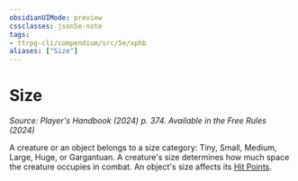 ```yaml
---
obsidianUIMode: preview
cssclasses: json5e-note
tags:
- ttrpg-cli/compendium/src/5e/xphb
aliases: ["Size"]
---
```

# Size
*Source: Player's Handbook (2024) p. 374. Available in the Free Rules (2024)* 

A creature or an object belongs to a size category: Tiny, Small, Medium, Large, Huge, or Gargantuan. A creature's size determines how much space the creature occupies in combat. An object's size affects its [Hit Points](3-Mechanics/CLI/rules/variant-rules/hit-points-xphb.md).